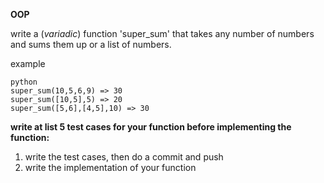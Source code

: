 
**OOP**

write a (_variadic_) function 'super_sum'
that takes any number of numbers and sums them up or a list of numbers.

example
```
python
super_sum(10,5,6,9) => 30
super_sum([10,5],5) => 20
super_sum([5,6],[4,5],10) => 30
```
**write at list 5 test cases for your function before implementing the function:**
1. write the test cases, then do a commit and push 
2. write the implementation of your function 
